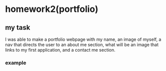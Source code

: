 # homework2(portfolio)

## my task
I was able to make a portfolio webpage with my name, an image of myself, a nav that directs the user to an about me section, what will be an image that links to my first application, and a contact me section.

### example

